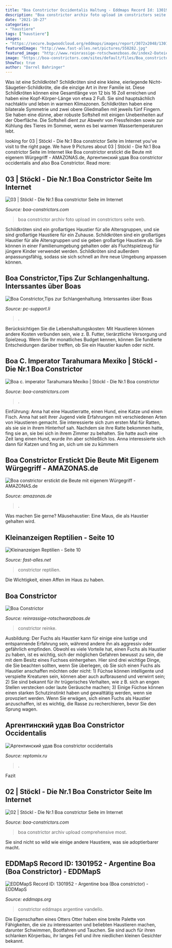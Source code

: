 ```yaml
---
title: "Boa Constrictor Occidentalis Haltung - Eddmaps Record Id: 1301952"
description: "Boa constrictor archiv foto upload im constrictors seite web"
date: "2021-10-27"
categories:
- "haustiere"
tags: ["haustiere"]
images:
- "https://secure.bugwoodcloud.org/eddmaps/images/report/3072x2048/1301952_1.jpg?_tm=1595319327814"
featuredImage: "http://www.fast-alles.net/pictures/558282.jpg"
featured_image: "http://www.reinrassige-rotschwanzboas.de/index2-Dateien/image006.jpg"
image: "https://boa-constrictors.com/sites/default/files/Boa_constrictor_stoeckl_archiv_0129.jpg"
ShowToc: true
author: "Darrel Bahringer"
---
```



Was ist eine Schildkröte?
Schildkröten sind eine kleine, eierlegende Nicht-Säugetier-Schildkröte, die die einzige Art in ihrer Familie ist. Diese Schildkröten können eine Gesamtlänge von 12 bis 16 Zoll erreichen und haben eine Kopf-Körper-Länge von etwa 2 Fuß. Sie sind hauptsächlich nachtaktiv und leben in warmen Klimazonen. Schildkröten haben eine bilaterale Symmetrie und zwei obere Gliedmaßen mit jeweils fünf Fingern. Sie haben eine dünne, aber robuste Softshell mit einigen Unebenheiten auf der Oberfläche. Die Softshell dient zur Abwehr von Fressfeinden sowie zur Kühlung des Tieres im Sommer, wenn es bei warmen Wassertemperaturen lebt.

	

		
looking for 03 | Stöckl - Die Nr.1 Boa constrictor Seite im Internet you've visit to the right page. We have 9 Pictures about 03 | Stöckl - Die Nr.1 Boa constrictor Seite im Internet like Boa constrictor erstickt die Beute mit eigenem Würgegriff - AMAZONAS.de, Аргентинский удав Boa constrictor occidentalis and also Boa Constrictor. Read more:
		
    
## 03 | Stöckl - Die Nr.1 Boa Constrictor Seite Im Internet

<img loading=lazy src="https://www.boa-constrictors.com/sites/default/files/Boa_constrictor_stoeckl_archiv_0223.jpg" onerror="this.onerror=null;this.src='https://tse4.mm.bing.net/th?id=OIP.CMnEyXLjKAbrz58t2CV7xwHaFI&amp;pid=15.1';" alt="03 | Stöckl - Die Nr.1 Boa constrictor Seite im Internet">

_Source: boa-constrictors.com_

>boa constrictor archiv foto upload im constrictors seite web. 

	

Schildkröten sind ein großartiges Haustier für alle Altersgruppen, und sie sind großartige Haustiere für ein Zuhause.
Schildkröten sind ein großartiges Haustier für alle Altersgruppen und sie geben großartige Haustiere ab. Sie können in einer Familienumgebung gehalten oder als Fluchtspielzeug für jüngere Kinder verwendet werden. Schildkröten sind außerdem anpassungsfähig, sodass sie sich schnell an ihre neue Umgebung anpassen können.

    
## Boa Constrictor,Tips Zur Schlangenhaltung. Interssantes über Boas

<img loading=lazy src="http://www.pc-support.li/images/IMG_0068.jpg" onerror="this.onerror=null;this.src='https://tse2.mm.bing.net/th?id=OIP.XTniK6tUxlZzskr4hV4migHaFj&amp;pid=15.1';" alt="Boa Constrictor,Tips zur Schlangenhaltung. Interssantes über Boas">

_Source: pc-support.li_

>. 

	

Berücksichtigen Sie die Lebenshaltungskosten: Mit Haustieren können andere Kosten verbunden sein, wie z. B. Futter, tierärztliche Versorgung und Spielzeug. Wenn Sie Ihr monatliches Budget kennen, können Sie fundierte Entscheidungen darüber treffen, ob Sie ein Haustier kaufen oder nicht.

    
## Boa C. Imperator Tarahumara Mexiko | Stöckl - Die Nr.1 Boa Constrictor

<img loading=lazy src="https://boa-constrictors.com/sites/default/files/imagecache/orig/MexicoTaraBauch.JPG" onerror="this.onerror=null;this.src='https://tse1.mm.bing.net/th?id=OIP.hWNZJUhox0Ov5WihmdyoPAHaIs&amp;pid=15.1';" alt="Boa c. imperator Tarahumara Mexiko | Stöckl - Die Nr.1 Boa constrictor">

_Source: boa-constrictors.com_

>. 

	

Einführung: Anna hat eine Haustierratte, einen Hund, eine Katze und einen Fisch. Anna hat seit ihrer Jugend viele Erfahrungen mit verschiedenen Arten von Haustieren gemacht. Sie interessierte sich zum ersten Mal für Ratten, als sie sie in ihrem Hinterhof sah. Nachdem sie ihre Ratte bekommen hatte, fing sie an, sie bei sich in ihrem Zimmer zu behalten. Sie hatte auch eine Zeit lang einen Hund, wurde ihn aber schließlich los. Anna interessierte sich dann für Katzen und fing an, sich um sie zu kümmern

    
## Boa Constrictor Erstickt Die Beute Mit Eigenem Würgegriff - AMAZONAS.de

<img loading=lazy src="http://amazonas.de/wp-content/uploads/2017/07/Boa_constrictor.png" onerror="this.onerror=null;this.src='https://tse2.mm.bing.net/th?id=OIP.0CChGs4luRGlkOzdYT8sPgHaEK&amp;pid=15.1';" alt="Boa constrictor erstickt die Beute mit eigenem Würgegriff - AMAZONAS.de">

_Source: amazonas.de_

>. 

	

Was machen Sie gerne?
Mäusehaustier: Eine Maus, die als Haustier gehalten wird.

    
## Kleinanzeigen Reptilien - Seite 10

<img loading=lazy src="http://www.fast-alles.net/pictures/558282.jpg" onerror="this.onerror=null;this.src='https://tse4.mm.bing.net/th?id=OIP.dlc__ubMB88Wdl8or0l4igEsDh&amp;pid=15.1';" alt="Kleinanzeigen Reptilien - Seite 10">

_Source: fast-alles.net_

>constrictor reptilien. 

	

Die Wichtigkeit, einen Affen im Haus zu haben.

    
## Boa Constrictor

<img loading=lazy src="http://www.reinrassige-rotschwanzboas.de/index2-Dateien/image006.jpg" onerror="this.onerror=null;this.src='https://tse2.mm.bing.net/th?id=OIP.Nobw9nEErar2D0cdmw6qoAHaFi&amp;pid=15.1';" alt="Boa Constrictor">

_Source: reinrassige-rotschwanzboas.de_

>constrictor reinke. 

	

Ausbildung:
Der Fuchs als Haustier kann für einige eine lustige und entspannende Erfahrung sein, während andere ihn als aggressiv oder gefährlich empfinden. Obwohl es viele Vorteile hat, einen Fuchs als Haustier zu haben, ist es wichtig, sich der möglichen Gefahren bewusst zu sein, die mit dem Besitz eines Fuchses einhergehen. Hier sind drei wichtige Dinge, die Sie beachten sollten, wenn Sie überlegen, ob Sie sich einen Fuchs als Haustier anschaffen möchten oder nicht: 1) Füchse können intelligente und verspielte Kreaturen sein, können aber auch aufbrausend und verwirrt sein; 2) Sie sind bekannt für ihr trügerisches Verhalten, wie z B. sich an engen Stellen verstecken oder laute Geräusche machen; 3) Einige Füchse können einen starken Schutzinstinkt haben und gewalttätig werden, wenn sie provoziert werden. Wenn Sie erwägen, sich einen Fuchs als Haustier anzuschaffen, ist es wichtig, die Rasse zu recherchieren, bevor Sie den Sprung wagen.

    
## Аргентинский удав Boa Constrictor Occidentalis

<img loading=lazy src="http://reptomix.ru/upload/medialibrary/544/54469423ef436cf7bc5b8e7755b67960.JPG" onerror="this.onerror=null;this.src='https://tse2.mm.bing.net/th?id=OIP.BPxVouiZgSi9n4dLPqZMrwHaFj&amp;pid=15.1';" alt="Аргентинский удав Boa constrictor occidentalis">

_Source: reptomix.ru_

>. 

	

Fazit

    
## 02 | Stöckl - Die Nr.1 Boa Constrictor Seite Im Internet

<img loading=lazy src="https://boa-constrictors.com/sites/default/files/Boa_constrictor_stoeckl_archiv_0129.jpg" onerror="this.onerror=null;this.src='https://tse1.mm.bing.net/th?id=OIP.t44YhD16ZT9eRaH0VGTfwAHaGa&amp;pid=15.1';" alt="02 | Stöckl - Die Nr.1 Boa constrictor Seite im Internet">

_Source: boa-constrictors.com_

>boa constrictor archiv upload comprehensive most. 

	

Sie sind nicht so wild wie einige andere Haustiere, was sie adoptierbarer macht.

    
## EDDMapS Record ID: 1301952 - Argentine Boa (Boa Constrictor) - EDDMapS

<img loading=lazy src="https://secure.bugwoodcloud.org/eddmaps/images/report/3072x2048/1301952_1.jpg?_tm=1595319327814" onerror="this.onerror=null;this.src='https://tse1.mm.bing.net/th?id=OIP.IwTudcw5MwnlB1am5BN59wHaFj&amp;pid=15.1';" alt="EDDMapS Record ID: 1301952 - Argentine boa (Boa constrictor) - EDDMapS">

_Source: eddmaps.org_

>constrictor eddmaps argentine vandello. 

	

Die Eigenschaften eines Otters
Otter haben eine breite Palette von Fähigkeiten, die sie zu interessanten und beliebten Haustieren machen, darunter Schwimmen, Bootfahren und Tauchen. Sie sind auch für ihren schlanken Körperbau, ihr langes Fell und ihre niedlichen kleinen Gesichter bekannt.


